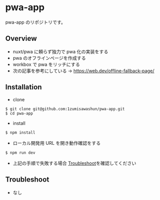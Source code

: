 # pwa-app

pwa-app のリポジトリです。

## Overview

- nuxt/pwa に頼らず独力で pwa 化の実装をする
- pwa のオフラインページを作成する
- workbox で pwa をリッチにする
- 次の記事を参考にしている → https://web.dev/offline-fallback-page/

## Installation

- clone

```bash
$ git clone git@github.com:1zumisawashun/pwa-app.git
$ cd pwa-app
```

- install

```bash
$ npm install
```

- ローカル開発用 URL を開き動作確認をする

```bash
$ npm run dev
```

- 上記の手順で失敗する場合 [Troubleshoot](#Troubleshoot)を確認してください

## Troubleshoot

- なし
